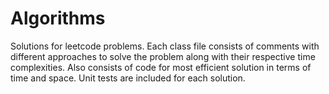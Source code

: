 # Algorithms
Solutions for leetcode problems. Each class file consists of comments with different approaches to solve the problem along with their respective time complexities. Also consists of code for most efficient solution in terms of time and space. Unit tests are included for each solution.
